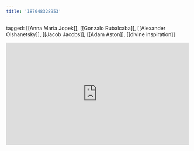 ```yaml
---
title: '187048328953'
---
```

tagged: [[Anna Maria Jopek]], [[Gonzalo Rubalcaba]], [[Alexander Olshanetsky]], [[Jacob Jacobs]], [[Adam Aston]], [[divine inspiration]]
<iframe allow="accelerometer; autoplay; clipboard-write; encrypted-media; gyroscope; picture-in-picture" allowfullscreen="" frameborder="0" height="281" id="youtube_iframe" src="https://www.youtube.com/embed/a9DmkOrHHHY?feature=oembed&amp;enablejsapi=1&amp;origin=https://safe.txmblr.com&amp;wmode=opaque" width="500"></iframe>